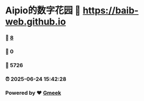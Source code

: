 # Aipio的数字花园 :link: https://baib-web.github.io 
### :page_facing_up: [8](https://baib-web.github.io/tag.html) 
### :speech_balloon: 0 
### :hibiscus: 5726 
### :alarm_clock: 2025-06-24 15:42:28 
### Powered by :heart: [Gmeek](https://github.com/Meekdai/Gmeek)
